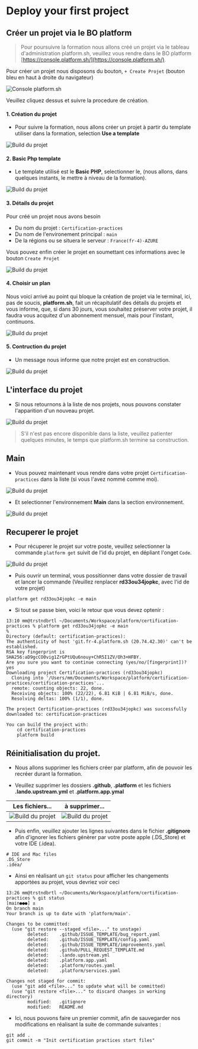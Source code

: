 # Deploy your first project

## Créer un projet via le BO platform

> Pour poursuivre la formation nous allons créé un projet via le tableau d'administration platform.sh, veuillez vous rendre dans le BO platform [https://console.platform.sh/](https://console.platform.sh/).

Pour créer un projet nous disposons du bouton, `+ Create Projet` (bouton bleu en haut à droite du navigateur)

![Console platform.sh](./img/bo-000.jpg)

Veuillez cliquez dessus et suivre la procedure de création.

#### 1. Création du projet

- Pour suivre la formation, nous allons créer un projet à partir du template utiliser dans la formation, selection **Use a template**

![Build du projet](./img/bo-001.jpg)

#### 2. Basic Php template

- Le template utilisé est le **Basic PHP**, selectionner le, (nous allons, dans quelques instants, le mettre à niveau de la formation).

![Build du projet](./img/bo-002.jpg)

#### 3. Détails du projet

Pour créé un projet nous avons besoin

- Du nom du projet : `Certification-practices`
- Du nom de l'environement principal : `main`
- De la régions ou se situera le serveur : `France(fr-4)-AZURE`

Vous pouvez enfin créer le projet en soumettant ces informations avec le bouton `Create Projet`

![Build du projet](./img/bo-003.jpg)

#### 4. Choisir un plan

Nous voici arrivé au point qui bloque la création de projet via le terminal, ici, pas de soucis, **platform.sh**, fait un récapitulatif des détails du projets et vous informe, que, si dans 30 jours, vous souhaitez préserver votre projet, il faudra vous acquitez d'un abonnement mensuel, mais pour l'instant, continuons.

![Build du projet](./img/bo-004.jpg)

#### 5. Contruction du projet

- Un message nous informe que notre projet est en construction.

![Build du projet](./img/bo-005.jpg)

## L'interface du projet

- Si nous retournons à la liste de nos projets, nous pouvons constater l'apparition d'un nouveau projet.

![Build du projet](./img/bo-006.jpg)

> S'il n'est pas encore disponible dans la liste, veuillez patienter quelques minutes, le temps que platform.sh termine sa construction.

## Main

- Vous pouvez maintenant vous rendre dans votre projet `Certification-practices` dans la liste (si vous l'avez nommé comme moi).


![Build du projet](./img/bo-007.jpg)

- Et selectionner l'environnement **Main** dans la section environnement.

![Build du projet](./img/bo-008.jpg)

## Recuperer le projet

- Pour récuperer le projet sur votre poste, veuillez selectionner la commande `platform get` suivit de l'id du projet, en dépliant l'onget `Code`.

![Build du projet](./img/bo-009.jpg)

- Puis ouvrir un terminal, vous possitionner dans votre dossier de travail et lancer la commande (Veuillez renplacer **rd33ou34jopkc**, avec l'id de votre projet)

```
platform get rd33ou34jopkc -e main
```

- Si tout se passe bien, voici le retour que vous devez optenir :

```
13:10 mm@trstndbrtl ~/Documents/Workspace/platform/certification-practices % platform get rd33ou34jopkc -e main                                                                                                      %
Directory (default: certification-practices):
The authenticity of host 'git.fr-4.platform.sh (20.74.42.30)' can't be established.
RSA key fingerprint is SHA256:aD9gcCO0vig1ZrGPtUQu6nouy+ChR5I1ZV/Oh3+HFBY.
Are you sure you want to continue connecting (yes/no/[fingerprint])? yes
Downloading project Certification-practices (rd33ou34jopkc)
  Cloning into '/Users/mm/Documents/Workspace/platform/certification-practices/certification-practices'...
  remote: counting objects: 22, done.
  Receiving objects: 100% (22/22), 6.81 KiB | 6.81 MiB/s, done.
  Resolving deltas: 100% (1/1), done.

The project Certification-practices (rd33ou34jopkc) was successfully downloaded to: certification-practices

You can build the project with:
    cd certification-practices
    platform build

```

## Réinitialisation du projet.

- Nous allons supprimer les fichiers créer par platform, afin de pouvoir les recréer durant la formation.

- Veuillez supprimer les dossiers **.github**, **.platform** et les fichiers **.lando.upstream.yml** et **.platform.app.ymal**

| Les fichiers...                 | à supprimer...                       |
|---------------------------------|--------------------------------------|
| ![Build du projet](./img/bo-011.jpg) | ![Build du projet](./img/bo-012.jpg) |

- Puis enfin, veuillez ajouter les lignes suivantes dans le fichier **.gitignore** afin d'ignorer les fichiers génèrer par votre poste apple (.DS_Store) et votre IDE (.idea).

```
# IDE and Mac files
.DS_Store
.idea/
```

- Ainsi en réalisant un `git status` pour afficher les changements apportées au projet, vous devriez voir ceci

```
13:26 mm@trstndbrtl ~/Documents/Workspace/platform/certification-practices % git status                                                                                                                    [main●●●] ±
On branch main
Your branch is up to date with 'platform/main'.

Changes to be committed:
  (use "git restore --staged <file>..." to unstage)
        deleted:    .github/ISSUE_TEMPLATE/bug_report.yaml
        deleted:    .github/ISSUE_TEMPLATE/config.yaml
        deleted:    .github/ISSUE_TEMPLATE/improvements.yaml
        deleted:    .github/PULL_REQUEST_TEMPLATE.md
        deleted:    .lando.upstream.yml
        deleted:    .platform.app.yaml
        deleted:    .platform/routes.yaml
        deleted:    .platform/services.yaml

Changes not staged for commit:
  (use "git add <file>..." to update what will be committed)
  (use "git restore <file>..." to discard changes in working directory)
        modified:   .gitignore
        modified:   README.md
```

- Ici, nous pouvons faire un premier commit, afin de sauvegarder nos modifications en réalisant la suite de commande suivantes :

```
git add .
git commit -m "Init certification practices start files"
```
